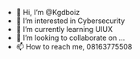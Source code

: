 - 👋 Hi, I’m @Kgdboiz
- 👀 I’m interested in Cybersecurity 
- 🌱 I’m currently learning UIUX
- 💞️ I’m looking to collaborate on ...
- 📫 How to reach me, 08163775508 

<!---
Kgdboiz/Kgdboiz is a ✨ special ✨ repository because its `README.md` (this file) appears on your GitHub profile.
You can click the Preview link to take a look at your changes.
--->
